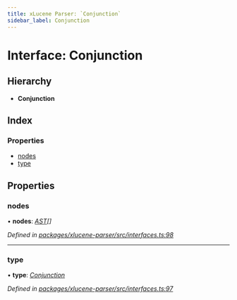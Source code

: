 ```yaml
---
title: xLucene Parser: `Conjunction`
sidebar_label: Conjunction
---
```


# Interface: Conjunction

## Hierarchy

* **Conjunction**

## Index

### Properties

* [nodes](conjunction.md#nodes)
* [type](conjunction.md#type)

## Properties

###  nodes

• **nodes**: *[AST](../overview.md#ast)[]*

*Defined in [packages/xlucene-parser/src/interfaces.ts:98](https://github.com/terascope/teraslice/blob/f95bb5556/packages/xlucene-parser/src/interfaces.ts#L98)*

___

###  type

• **type**: *[Conjunction](../enums/asttype.md#conjunction)*

*Defined in [packages/xlucene-parser/src/interfaces.ts:97](https://github.com/terascope/teraslice/blob/f95bb5556/packages/xlucene-parser/src/interfaces.ts#L97)*
